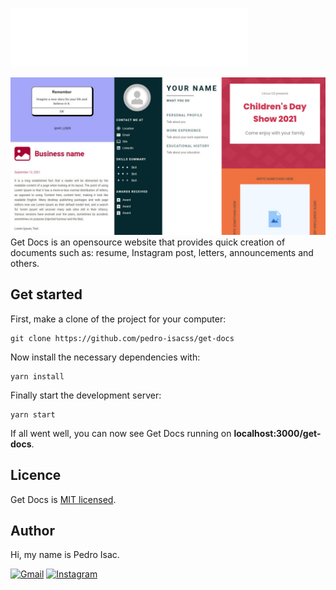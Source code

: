 ![Get Docs](./public/icons/logo-white.svg)

![Get Docs](./public/images/readme-cover.png)
Get Docs is an opensource website that provides quick creation of documents such as: resume, Instagram post, letters, announcements and others.

## Get started
First, make a clone of the project for your computer:
```
git clone https://github.com/pedro-isacss/get-docs
```

Now install the necessary dependencies with:
```
yarn install
```

Finally start the development server:
```
yarn start
```

If all went well, you can now see Get Docs running on **localhost:3000/get-docs**.

## Licence
Get Docs is [MIT licensed](https://github.com/pedro-isacss/get-docs/blob/master/LICENSE).

## Author
Hi, my name is Pedro Isac.

[![Gmail](https://img.shields.io/badge/Gmail-D14836?style=for-the-badge&logo=gmail&logoColor=white)](https://mail.google.com/mail/u/0/?to=ss.pedroisac@gmail.com&tf=cm)
[![Instagram](https://img.shields.io/badge/Instagram-E4405F?style=for-the-badge&logo=instagram&logoColor=white)](https://bit.ly/ss_pedroisac)
